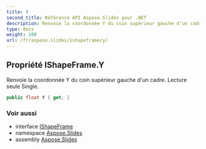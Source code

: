 ```yaml
---
title: Y
second_title: Référence API Aspose.Slides pour .NET
description: Renvoie la coordonnée Y du coin supérieur gauche d'un cadre. Lecture seule Single.
type: docs
weight: 100
url: /fr/aspose.slides/ishapeframe/y/
---
```


## Propriété IShapeFrame.Y

Renvoie la coordonnée Y du coin supérieur gauche d'un cadre. Lecture seule Single.

```csharp
public float Y { get; }
```

### Voir aussi

* interface [IShapeFrame](../../ishapeframe)
* namespace [Aspose.Slides](../../ishapeframe)
* assembly [Aspose.Slides](../../../)

<!-- NE PAS MODIFIER : généré par xmldocmd pour Aspose.Slides.dll -->